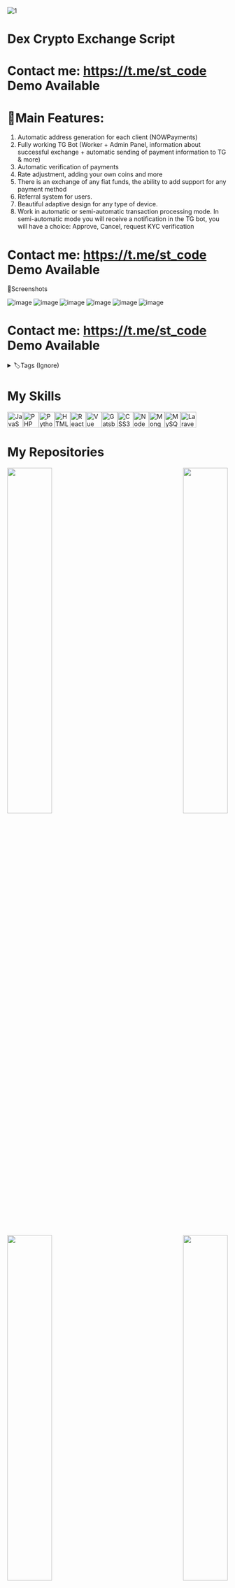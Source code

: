 ![1](https://github.com/shellar1522/Dex-Crypto-Exchange/assets/125349687/70773060-19aa-46c9-86ce-5ac178d17149)


# Dex Crypto Exchange Script
# Contact me: https://t.me/st_code Demo Available


# 🔗Main Features:

1. Automatic address generation for each client (NOWPayments)
2. Fully working TG Bot (Worker + Admin Panel, information about successful exchange + automatic sending of payment information to TG & more)
3. Automatic verification of payments
4. Rate adjustment, adding your own coins and more
5. There is an exchange of any fiat funds, the ability to add support for any payment method
6. Referral system for users.
7. Beautiful adaptive design for any type of device.
8. Work in automatic or semi-automatic transaction processing mode. In semi-automatic mode you will receive a notification in the TG bot, you will have a choice: Approve, Cancel, request KYC verification


# Contact me: https://t.me/st_code Demo Available


🔗Screenshots

![image](https://github.com/shellar1522/Dex-Crypto-Exchancge/assets/125349687/692c0aa0-ab05-496f-9b5a-ff0deb03a84e)
![image](https://github.com/shellar1522/Dex-Crypto-Exchancge/assets/125349687/e26ba2c9-204f-4630-aff8-3ddd5c3faadd)
![image](https://github.com/shellar1522/Dex-Crypto-Exchancge/assets/125349687/067afe59-b52f-4de6-bf02-910f975b7dd9)
![image](https://github.com/shellar1522/Dex-Crypto-Exchancge/assets/125349687/aefcd91b-ab13-481d-be6a-ab579739ddc3)
![image](https://github.com/shellar1522/Dex-Crypto-Exchancge/assets/125349687/daa94360-74d3-495c-ac25-0063ebe0e080)
![image](https://github.com/shellar1522/Dex-Crypto-Exchancge/assets/125349687/c7ce6e43-0016-4679-8640-08ce12aab00c)

# Contact me: https://t.me/st_code Demo Available

<details>
  <summary>🏷️Tags (Ignore)</summary>
  
crypto bitcoin trading cryptocurrency cryptocurrencies crypto-exchanges crypto-exchange cryptocurrency-exchanges dex crypto exchange cryptocurrency-exchange crypto-trading cryptotrading cryptoexchange bitcoin-trading cryptocurrency-exchange-software cryptocurrency-exchange-script binance-clone exchange-script dex-crypto-exchange honeypot-smart-contract 

</details>

# My Skills 
<p align="left">
<a href="https://developer.mozilla.org/en-US/docs/Web/JavaScript" target="_blank" rel="noreferrer"><img src="https://raw.githubusercontent.com/danielcranney/readme-generator/main/public/icons/skills/javascript-colored.svg" width="36" height="36" alt="JavaScript" /></a><a href="https://www.php.net/" target="_blank" rel="noreferrer"><img src="https://raw.githubusercontent.com/danielcranney/readme-generator/main/public/icons/skills/php-colored.svg" width="36" height="36" alt="PHP" /></a><a href="https://www.python.org/" target="_blank" rel="noreferrer"><img src="https://raw.githubusercontent.com/danielcranney/readme-generator/main/public/icons/skills/python-colored.svg" width="36" height="36" alt="Python" /></a><a href="https://developer.mozilla.org/en-US/docs/Glossary/HTML5" target="_blank" rel="noreferrer"><img src="https://raw.githubusercontent.com/danielcranney/readme-generator/main/public/icons/skills/html5-colored.svg" width="36" height="36" alt="HTML5" /></a><a href="https://reactjs.org/" target="_blank" rel="noreferrer"><img src="https://raw.githubusercontent.com/danielcranney/readme-generator/main/public/icons/skills/react-colored.svg" width="36" height="36" alt="React" /></a><a href="https://vuejs.org/" target="_blank" rel="noreferrer"><img src="https://raw.githubusercontent.com/danielcranney/readme-generator/main/public/icons/skills/vuejs-colored.svg" width="36" height="36" alt="Vue" /></a><a href="https://www.gatsbyjs.com/" target="_blank" rel="noreferrer"><img src="https://raw.githubusercontent.com/danielcranney/readme-generator/main/public/icons/skills/gatsby-colored.svg" width="36" height="36" alt="Gatsby" /></a><a href="https://www.w3.org/TR/CSS/#css" target="_blank" rel="noreferrer"><img src="https://raw.githubusercontent.com/danielcranney/readme-generator/main/public/icons/skills/css3-colored.svg" width="36" height="36" alt="CSS3" /></a><a href="https://nodejs.org/en/" target="_blank" rel="noreferrer"><img src="https://raw.githubusercontent.com/danielcranney/readme-generator/main/public/icons/skills/nodejs-colored.svg" width="36" height="36" alt="NodeJS" /></a><a href="https://www.mongodb.com/" target="_blank" rel="noreferrer"><img src="https://raw.githubusercontent.com/danielcranney/readme-generator/main/public/icons/skills/mongodb-colored.svg" width="36" height="36" alt="MongoDB" /></a><a href="https://www.mysql.com/" target="_blank" rel="noreferrer"><img src="https://raw.githubusercontent.com/danielcranney/readme-generator/main/public/icons/skills/mysql-colored.svg" width="36" height="36" alt="MySQL" /></a><a href="https://laravel.com/" target="_blank" rel="noreferrer"><img src="https://raw.githubusercontent.com/danielcranney/readme-generator/main/public/icons/skills/laravel-colored.svg" width="36" height="36" alt="Laravel" /></a>
                   
# My Repositories
<div width="100%" align="center"><a href="https://github.com/shellar1522/cex-crypto-exchange" align="left"><img align="left" width="45%" src="https://github-readme-stats.vercel.app/api/pin/?username=shellar1522&repo=cex-crypto-exchange&title_color=0891b2&text_color=ffffff&icon_color=0891b2&bg_color=1c1917&hide_border=true&locale=en" /></a><a href="https://github.com/shellar1522/Dex-Crypto-Exchange" align="right"><img align="right" width="45%" src="https://github-readme-stats.vercel.app/api/pin/?username=shellar1522&repo=Dex-Crypto-Exchange&title_color=0891b2&text_color=ffffff&icon_color=0891b2&bg_color=1c1917&hide_border=true&locale=en" /></a></div><br /><br /><br /><br /><br /><br /><br />

<br /><br /><br /><br /><br />

<div width="100%" align="center"><a href="https://github.com/shellar1522/cryptocurrency-exchange-script" align="left"><img align="left" width="45%" src="https://github-readme-stats.vercel.app/api/pin/?username=shellar1522&repo=cryptocurrency-exchange-script&title_color=0891b2&text_color=ffffff&icon_color=0891b2&bg_color=1c1917&hide_border=true&locale=en" /></a><a href="https://github.com/shellar1522/crypto-exchange-script" align="right"><img align="right" width="45%" src="https://github-readme-stats.vercel.app/api/pin/?username=shellar1522&repo=crypto-exchange-script&title_color=0891b2&text_color=ffffff&icon_color=0891b2&bg_color=1c1917&hide_border=true&locale=en" /></a></div>

